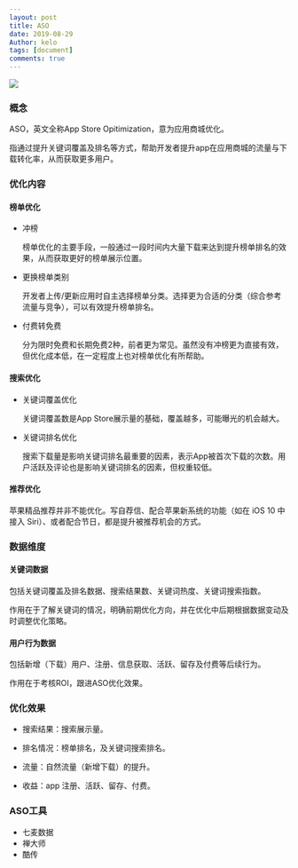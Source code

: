 ```yaml
---
layout: post
title: ASO
date: 2019-08-29
Author: kelo
tags: [document]
comments: true
---
```


![](https://github.com/KELO666/KELO666.github.io/blob/master/images/ASO.jpg)



### 概念

ASO，英文全称App Store Opitimization，意为应用商城优化。

指通过提升关键词覆盖及排名等方式，帮助开发者提升app在应用商城的流量与下载转化率，从而获取更多用户。



### 优化内容

#### 榜单优化

- 冲榜

  榜单优化的主要手段，一般通过一段时间内大量下载来达到提升榜单排名的效果，从而获取更好的榜单展示位置。

- 更换榜单类别

  开发者上传/更新应用时自主选择榜单分类。选择更为合适的分类（综合参考流量与竞争），可以有效提升榜单排名。

- 付费转免费

  分为限时免费和长期免费2种，前者更为常见。虽然没有冲榜更为直接有效，但优化成本低，在一定程度上也对榜单优化有所帮助。



#### 搜索优化

- 关键词覆盖优化

  关键词覆盖数是App Store展示量的基础，覆盖越多，可能曝光的机会越大。

- 关键词排名优化

  搜索下载量是影响关键词排名最重要的因素，表示App被首次下载的次数。用户活跃及评论也是影响关键词排名的因素，但权重较低。



#### 推荐优化

苹果精品推荐并非不能优化。写自荐信、配合苹果新系统的功能（如在 iOS 10 中接入 Siri）、或者配合节日，都是提升被推荐机会的方式。



### 数据维度

#### 关键词数据

包括关键词覆盖及排名数据、搜索结果数、关键词热度、关键词搜索指数。

作用在于了解关键词的情况，明确前期优化方向，并在优化中后期根据数据变动及时调整优化策略。



#### 用户行为数据

包括新增（下载）用户、注册、信息获取、活跃、留存及付费等后续行为。

作用在于考核ROI，跟进ASO优化效果。



### 优化效果

- 搜索结果：搜索展示量。

- 排名情况：榜单排名，及关键词搜索排名。

- 流量：自然流量（新增下载）的提升。

- 收益：app 注册、活跃、留存、付费。



### ASO工具

- 七麦数据
- 禅大师
- 酷传
